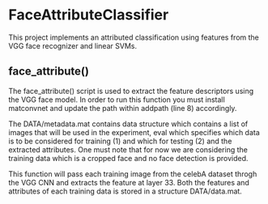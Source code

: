 # FaceAttributeClassifier
This project implements an attributed classification using features from the VGG face recognizer and linear SVMs.

face_attribute()
----------------

The face_attribute() script is used to extract the feature 
descriptors using the VGG face model. In order to run this
function you must install matconvnet and update the path 
within addpath (line 8) accordingly.

The DATA/metadata.mat contains data structure which contains a list of images that will be used in the experiment, eval which specifies which data is to be considered for training (1) and which for testing (2) and the extracted attributes. One must note that for now we are considering the training data which is a cropped face and no face detection is provided. 

This function will pass each training image from the celebA dataset throgh the VGG CNN and extracts the feature at layer 33. Both the features and attributes of each training data is stored in a structure DATA/data.mat.

